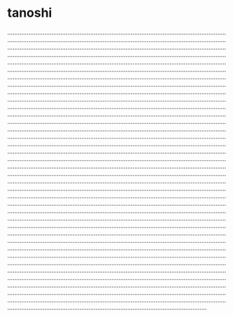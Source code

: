 # tanoshi

.............................................................................................................................................................................................................................................................................................................................................................................................................................................................................................................................................................................................................................................................................................................................................................................................................................................................................................................................................................................................................................................................................................................................................................................................................................................................................................................................................................................................................................................................................................................................................................................................................................................................................................................................................................................................................................................................................................................................................................................................................................................................................................................................................................................................................................................................................................................................................................................................................................................................................................................................................................................................................................................................................................................................................................................................................................................................................................................................................................................................................................................................................................................................................................................................................................................................................................................................................................................................................................................................................................................................................................................................................................................................................................................................................................................................................................................................................................................................................................................................................................................................................................................................................................................................................................................................................................................................................................................................................................................................................................................................................................................................................................................................................................................................................................................................................................................................................................